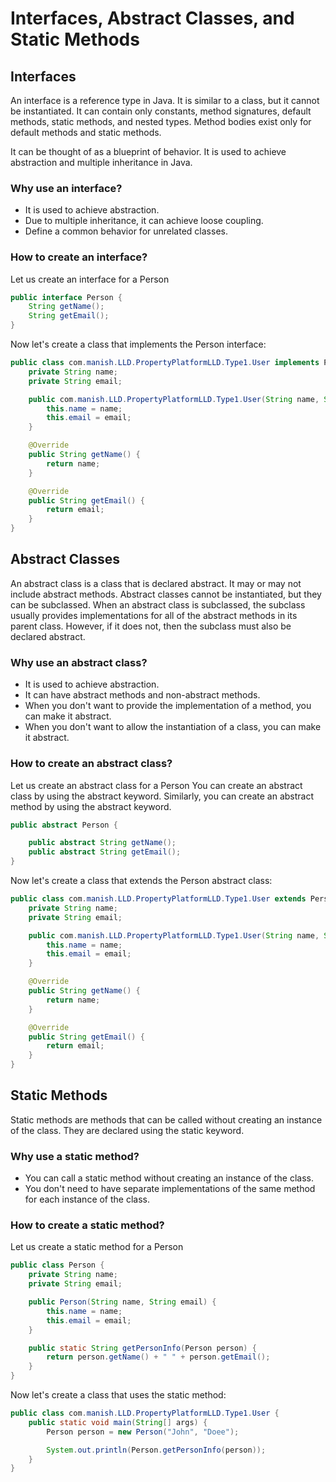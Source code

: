 # Interfaces, Abstract Classes, and Static Methods

## Interfaces

An interface is a reference type in Java. It is similar to a class, but it cannot be instantiated. It can contain only constants, method signatures, default methods, static methods, and nested types. Method bodies exist only for default methods and static methods.

It can be thought of as a blueprint of behavior. It is used to achieve abstraction and multiple inheritance in Java.

### Why use an interface?

* It is used to achieve abstraction.
* Due to multiple inheritance, it can achieve loose coupling.
* Define a common behavior for unrelated classes.

### How to create an interface?

Let us create an interface for a Person

```java
public interface Person {
    String getName();
    String getEmail();
}
```

Now let's create a class that implements the Person interface:

```java
public class com.manish.LLD.PropertyPlatformLLD.Type1.User implements Person {
    private String name;
    private String email;

    public com.manish.LLD.PropertyPlatformLLD.Type1.User(String name, String email) {
        this.name = name;
        this.email = email;
    }

    @Override
    public String getName() {
        return name;
    }

    @Override
    public String getEmail() {
        return email;
    }
}
```

## Abstract Classes

An abstract class is a class that is declared abstract. It may or may not include abstract methods. Abstract classes cannot be instantiated, but they can be subclassed. When an abstract class is subclassed, the subclass usually provides implementations for all of the abstract methods in its parent class. However, if it does not, then the subclass must also be declared abstract.

### Why use an abstract class?

* It is used to achieve abstraction.
* It can have abstract methods and non-abstract methods.
* When you don't want to provide the implementation of a method, you can make it abstract.
* When you don't want to allow the instantiation of a class, you can make it abstract.

### How to create an abstract class?

Let us create an abstract class for a Person
You can create an abstract class by using the abstract keyword.
Similarly, you can create an abstract method by using the abstract keyword.

```java
public abstract Person {

    public abstract String getName();
    public abstract String getEmail();
}
```

Now let's create a class that extends the Person abstract class:

```java
public class com.manish.LLD.PropertyPlatformLLD.Type1.User extends Person {
    private String name;
    private String email;

    public com.manish.LLD.PropertyPlatformLLD.Type1.User(String name, String email) {
        this.name = name;
        this.email = email;
    }

    @Override
    public String getName() {
        return name;
    }

    @Override
    public String getEmail() {
        return email;
    }
}
```

## Static Methods

Static methods are methods that can be called without creating an instance of the class. They are declared using the static keyword.

### Why use a static method?

* You can call a static method without creating an instance of the class.
* You don't need to have separate implementations of the same method for each instance of the class.

### How to create a static method?

Let us create a static method for a Person

```java
public class Person {
    private String name;
    private String email;

    public Person(String name, String email) {
        this.name = name;
        this.email = email;
    }

    public static String getPersonInfo(Person person) {
        return person.getName() + " " + person.getEmail();
    }
}
```

Now let's create a class that uses the static method:

```java
public class com.manish.LLD.PropertyPlatformLLD.Type1.User {
    public static void main(String[] args) {
        Person person = new Person("John", "Doee");

        System.out.println(Person.getPersonInfo(person));
    }
}
```



